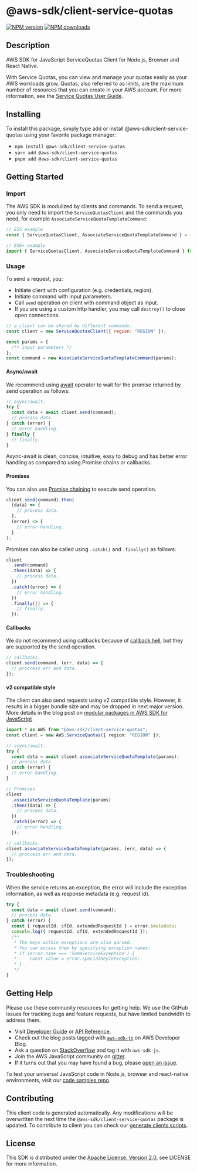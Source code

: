 # @aws-sdk/client-service-quotas

[![NPM version](https://img.shields.io/npm/v/@aws-sdk/client-service-quotas/latest.svg)](https://www.npmjs.com/package/@aws-sdk/client-service-quotas)
[![NPM downloads](https://img.shields.io/npm/dm/@aws-sdk/client-service-quotas.svg)](https://www.npmjs.com/package/@aws-sdk/client-service-quotas)

## Description

AWS SDK for JavaScript ServiceQuotas Client for Node.js, Browser and React Native.

<p>With Service Quotas, you can view and manage your quotas easily as your AWS workloads
grow. Quotas, also referred to as limits, are the maximum number of resources that you can
create in your AWS account. For more information, see the <a href="https://docs.aws.amazon.com/servicequotas/latest/userguide/">Service Quotas User Guide</a>.</p>

## Installing

To install this package, simply type add or install @aws-sdk/client-service-quotas
using your favorite package manager:

- `npm install @aws-sdk/client-service-quotas`
- `yarn add @aws-sdk/client-service-quotas`
- `pnpm add @aws-sdk/client-service-quotas`

## Getting Started

### Import

The AWS SDK is modulized by clients and commands.
To send a request, you only need to import the `ServiceQuotasClient` and
the commands you need, for example `AssociateServiceQuotaTemplateCommand`:

```js
// ES5 example
const { ServiceQuotasClient, AssociateServiceQuotaTemplateCommand } = require("@aws-sdk/client-service-quotas");
```

```ts
// ES6+ example
import { ServiceQuotasClient, AssociateServiceQuotaTemplateCommand } from "@aws-sdk/client-service-quotas";
```

### Usage

To send a request, you:

- Initiate client with configuration (e.g. credentials, region).
- Initiate command with input parameters.
- Call `send` operation on client with command object as input.
- If you are using a custom http handler, you may call `destroy()` to close open connections.

```js
// a client can be shared by different commands.
const client = new ServiceQuotasClient({ region: "REGION" });

const params = {
  /** input parameters */
};
const command = new AssociateServiceQuotaTemplateCommand(params);
```

#### Async/await

We recommend using [await](https://developer.mozilla.org/en-US/docs/Web/JavaScript/Reference/Operators/await)
operator to wait for the promise returned by send operation as follows:

```js
// async/await.
try {
  const data = await client.send(command);
  // process data.
} catch (error) {
  // error handling.
} finally {
  // finally.
}
```

Async-await is clean, concise, intuitive, easy to debug and has better error handling
as compared to using Promise chains or callbacks.

#### Promises

You can also use [Promise chaining](https://developer.mozilla.org/en-US/docs/Web/JavaScript/Guide/Using_promises#chaining)
to execute send operation.

```js
client.send(command).then(
  (data) => {
    // process data.
  },
  (error) => {
    // error handling.
  }
);
```

Promises can also be called using `.catch()` and `.finally()` as follows:

```js
client
  .send(command)
  .then((data) => {
    // process data.
  })
  .catch((error) => {
    // error handling.
  })
  .finally(() => {
    // finally.
  });
```

#### Callbacks

We do not recommend using callbacks because of [callback hell](http://callbackhell.com/),
but they are supported by the send operation.

```js
// callbacks.
client.send(command, (err, data) => {
  // proccess err and data.
});
```

#### v2 compatible style

The client can also send requests using v2 compatible style.
However, it results in a bigger bundle size and may be dropped in next major version. More details in the blog post
on [modular packages in AWS SDK for JavaScript](https://aws.amazon.com/blogs/developer/modular-packages-in-aws-sdk-for-javascript/)

```ts
import * as AWS from "@aws-sdk/client-service-quotas";
const client = new AWS.ServiceQuotas({ region: "REGION" });

// async/await.
try {
  const data = await client.associateServiceQuotaTemplate(params);
  // process data.
} catch (error) {
  // error handling.
}

// Promises.
client
  .associateServiceQuotaTemplate(params)
  .then((data) => {
    // process data.
  })
  .catch((error) => {
    // error handling.
  });

// callbacks.
client.associateServiceQuotaTemplate(params, (err, data) => {
  // proccess err and data.
});
```

### Troubleshooting

When the service returns an exception, the error will include the exception information,
as well as response metadata (e.g. request id).

```js
try {
  const data = await client.send(command);
  // process data.
} catch (error) {
  const { requestId, cfId, extendedRequestId } = error.$metadata;
  console.log({ requestId, cfId, extendedRequestId });
  /**
   * The keys within exceptions are also parsed.
   * You can access them by specifying exception names:
   * if (error.name === 'SomeServiceException') {
   *     const value = error.specialKeyInException;
   * }
   */
}
```

## Getting Help

Please use these community resources for getting help.
We use the GitHub issues for tracking bugs and feature requests, but have limited bandwidth to address them.

- Visit [Developer Guide](https://docs.aws.amazon.com/sdk-for-javascript/v3/developer-guide/welcome.html)
  or [API Reference](https://docs.aws.amazon.com/AWSJavaScriptSDK/v3/latest/index.html).
- Check out the blog posts tagged with [`aws-sdk-js`](https://aws.amazon.com/blogs/developer/tag/aws-sdk-js/)
  on AWS Developer Blog.
- Ask a question on [StackOverflow](https://stackoverflow.com/questions/tagged/aws-sdk-js) and tag it with `aws-sdk-js`.
- Join the AWS JavaScript community on [gitter](https://gitter.im/aws/aws-sdk-js-v3).
- If it turns out that you may have found a bug, please [open an issue](https://github.com/aws/aws-sdk-js-v3/issues/new/choose).

To test your universal JavaScript code in Node.js, browser and react-native environments,
visit our [code samples repo](https://github.com/aws-samples/aws-sdk-js-tests).

## Contributing

This client code is generated automatically. Any modifications will be overwritten the next time the `@aws-sdk/client-service-quotas` package is updated.
To contribute to client you can check our [generate clients scripts](https://github.com/aws/aws-sdk-js-v3/tree/main/scripts/generate-clients).

## License

This SDK is distributed under the
[Apache License, Version 2.0](http://www.apache.org/licenses/LICENSE-2.0),
see LICENSE for more information.
